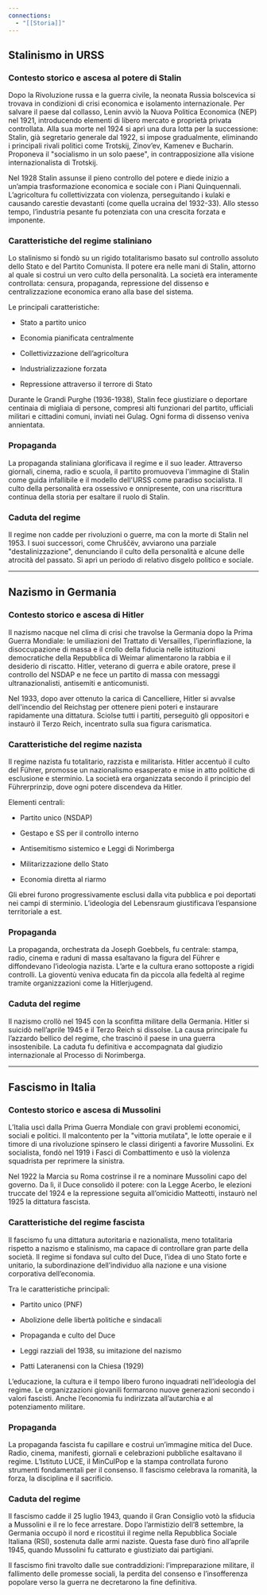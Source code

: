 ```yaml
---
connections:
  - "[[Storia]]"
---
```

## Stalinismo in URSS

### Contesto storico e ascesa al potere di Stalin

Dopo la Rivoluzione russa e la guerra civile, la neonata Russia bolscevica si trovava in condizioni di crisi economica e isolamento internazionale. Per salvare il paese dal collasso, Lenin avviò la Nuova Politica Economica (NEP) nel 1921, introducendo elementi di libero mercato e proprietà privata controllata. Alla sua morte nel 1924 si aprì una dura lotta per la successione: Stalin, già segretario generale dal 1922, si impose gradualmente, eliminando i principali rivali politici come Trotskij, Zinov’ev, Kamenev e Bucharin. Proponeva il "socialismo in un solo paese", in contrapposizione alla visione internazionalista di Trotskij.

Nel 1928 Stalin assunse il pieno controllo del potere e diede inizio a un’ampia trasformazione economica e sociale con i Piani Quinquennali. L’agricoltura fu collettivizzata con violenza, perseguitando i kulaki e causando carestie devastanti (come quella ucraina del 1932-33). Allo stesso tempo, l’industria pesante fu potenziata con una crescita forzata e imponente.

### Caratteristiche del regime staliniano

Lo stalinismo si fondò su un rigido totalitarismo basato sul controllo assoluto dello Stato e del Partito Comunista. Il potere era nelle mani di Stalin, attorno al quale si costruì un vero culto della personalità. La società era interamente controllata: censura, propaganda, repressione del dissenso e centralizzazione economica erano alla base del sistema.

Le principali caratteristiche:

- Stato a partito unico
    
- Economia pianificata centralmente
    
- Collettivizzazione dell’agricoltura
    
- Industrializzazione forzata
    
- Repressione attraverso il terrore di Stato

Durante le Grandi Purghe (1936-1938), Stalin fece giustiziare o deportare centinaia di migliaia di persone, compresi alti funzionari del partito, ufficiali militari e cittadini comuni, inviati nei Gulag. Ogni forma di dissenso veniva annientata.

### Propaganda

La propaganda staliniana glorificava il regime e il suo leader. Attraverso giornali, cinema, radio e scuola, il partito promuoveva l'immagine di Stalin come guida infallibile e il modello dell'URSS come paradiso socialista. Il culto della personalità era ossessivo e onnipresente, con una riscrittura continua della storia per esaltare il ruolo di Stalin.

### Caduta del regime

Il regime non cadde per rivoluzioni o guerre, ma con la morte di Stalin nel 1953. I suoi successori, come Chruščëv, avviarono una parziale "destalinizzazione", denunciando il culto della personalità e alcune delle atrocità del passato. Si aprì un periodo di relativo disgelo politico e sociale.

---

## Nazismo in Germania

### Contesto storico e ascesa di Hitler

Il nazismo nacque nel clima di crisi che travolse la Germania dopo la Prima Guerra Mondiale: le umiliazioni del Trattato di Versailles, l’iperinflazione, la disoccupazione di massa e il crollo della fiducia nelle istituzioni democratiche della Repubblica di Weimar alimentarono la rabbia e il desiderio di riscatto. Hitler, veterano di guerra e abile oratore, prese il controllo del NSDAP e ne fece un partito di massa con messaggi ultranazionalisti, antisemiti e anticomunisti.

Nel 1933, dopo aver ottenuto la carica di Cancelliere, Hitler si avvalse dell'incendio del Reichstag per ottenere pieni poteri e instaurare rapidamente una dittatura. Sciolse tutti i partiti, perseguitò gli oppositori e instaurò il Terzo Reich, incentrato sulla sua figura carismatica.

### Caratteristiche del regime nazista

Il regime nazista fu totalitario, razzista e militarista. Hitler accentuò il culto del Führer, promosse un nazionalismo esasperato e mise in atto politiche di esclusione e sterminio. La società era organizzata secondo il principio del Führerprinzip, dove ogni potere discendeva da Hitler.

Elementi centrali:

- Partito unico (NSDAP)
    
- Gestapo e SS per il controllo interno
    
- Antisemitismo sistemico e Leggi di Norimberga
    
- Militarizzazione dello Stato
    
- Economia diretta al riarmo
    

Gli ebrei furono progressivamente esclusi dalla vita pubblica e poi deportati nei campi di sterminio. L’ideologia del Lebensraum giustificava l’espansione territoriale a est.

### Propaganda

La propaganda, orchestrata da Joseph Goebbels, fu centrale: stampa, radio, cinema e raduni di massa esaltavano la figura del Führer e diffondevano l’ideologia nazista. L’arte e la cultura erano sottoposte a rigidi controlli. La gioventù veniva educata fin da piccola alla fedeltà al regime tramite organizzazioni come la Hitlerjugend.

### Caduta del regime

Il nazismo crollò nel 1945 con la sconfitta militare della Germania. Hitler si suicidò nell’aprile 1945 e il Terzo Reich si dissolse. La causa principale fu l’azzardo bellico del regime, che trascinò il paese in una guerra insostenibile. La caduta fu definitiva e accompagnata dal giudizio internazionale al Processo di Norimberga.

---

## Fascismo in Italia

### Contesto storico e ascesa di Mussolini

L’Italia uscì dalla Prima Guerra Mondiale con gravi problemi economici, sociali e politici. Il malcontento per la "vittoria mutilata", le lotte operaie e il timore di una rivoluzione spinsero le classi dirigenti a favorire Mussolini. Ex socialista, fondò nel 1919 i Fasci di Combattimento e usò la violenza squadrista per reprimere la sinistra.

Nel 1922 la Marcia su Roma costrinse il re a nominare Mussolini capo del governo. Da lì, il Duce consolidò il potere: con la Legge Acerbo, le elezioni truccate del 1924 e la repressione seguita all’omicidio Matteotti, instaurò nel 1925 la dittatura fascista.

### Caratteristiche del regime fascista

Il fascismo fu una dittatura autoritaria e nazionalista, meno totalitaria rispetto a nazismo e stalinismo, ma capace di controllare gran parte della società. Il regime si fondava sul culto del Duce, l’idea di uno Stato forte e unitario, la subordinazione dell’individuo alla nazione e una visione corporativa dell’economia.

Tra le caratteristiche principali:

- Partito unico (PNF)
    
- Abolizione delle libertà politiche e sindacali
    
- Propaganda e culto del Duce
    
- Leggi razziali del 1938, su imitazione del nazismo
    
- Patti Lateranensi con la Chiesa (1929)
    

L’educazione, la cultura e il tempo libero furono inquadrati nell’ideologia del regime. Le organizzazioni giovanili formarono nuove generazioni secondo i valori fascisti. Anche l’economia fu indirizzata all’autarchia e al potenziamento militare.

### Propaganda

La propaganda fascista fu capillare e costruì un’immagine mitica del Duce. Radio, cinema, manifesti, giornali e celebrazioni pubbliche esaltavano il regime. L’Istituto LUCE, il MinCulPop e la stampa controllata furono strumenti fondamentali per il consenso. Il fascismo celebrava la romanità, la forza, la disciplina e il sacrificio.

### Caduta del regime

Il fascismo cadde il 25 luglio 1943, quando il Gran Consiglio votò la sfiducia a Mussolini e il re lo fece arrestare. Dopo l’armistizio dell’8 settembre, la Germania occupò il nord e ricostituì il regime nella Repubblica Sociale Italiana (RSI), sostenuta dalle armi naziste. Questa fase durò fino all’aprile 1945, quando Mussolini fu catturato e giustiziato dai partigiani.

Il fascismo finì travolto dalle sue contraddizioni: l’impreparazione militare, il fallimento delle promesse sociali, la perdita del consenso e l’insofferenza popolare verso la guerra ne decretarono la fine definitiva.